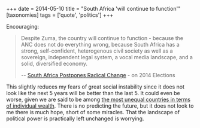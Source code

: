 +++
date = 2014-05-10
title = "South Africa 'will continue to function'"
[taxonomies]
tags = ['quote', 'politics']
+++

Encouraging:

> Despite Zuma, the country will continue to function - because the ANC
> does not do everything wrong, because South Africa has a strong,
> self-confident, heterogenous civil society as well as a sovereign,
> independent legal system, a vocal media landscape, and a solid,
> diversified economy.
>
> -- [South Africa Postpones Radical Change] - on 2014 Elections

This slightly reduces my fears of great social instability since it does
not look like the next 5 years will be better than the last 5. It could
even be worse, given we are said to be among [the most unequal countries
in terms of individual wealth]. There is no predicting the future, but
it does not look to me there is much hope, short of some miracles. That
the landscape of political power is practically left unchanged is
worrying.

  [South Africa Postpones Radical Change]: http://allafrica.com/stories/201405092216.html
  [the most unequal countries in terms of individual wealth]: http://en.wikipedia.org/wiki/List_of_countries_by_income_equality
